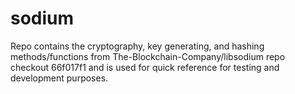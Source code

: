 # sodium

Repo contains the cryptography, key generating, and hashing methods/functions from The-Blockchain-Company/libsodium repo checkout 66f017f1 and is used for quick reference for testing and development purposes.
